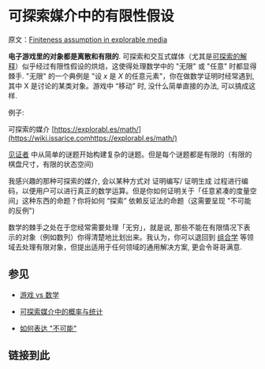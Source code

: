 # 可探索媒介中的有限性假设

原文：[Finiteness assumption in explorable media](https://wiki.issarice.com/wiki/Finiteness_assumption_in_explorable_media)

**电子游戏里的对象都是离散和有限的**. 可探索和交互式媒体（尤其是[可探索的解释](https://wiki.issarice.com/wiki/Explorable_explanation)）似乎经过有限性假设的烘焙，这使得处理数学中的 "无限" 或 "任意" 时都显得棘手. "无限" 的一个典例是 "设 $x$ 是 $X$ 的任意元素"，你在做数学证明时经常遇到, 其中 X 是讨论的某类对象。游戏中 “移动” 时, 没什么简单直接的办法, 可以搞成这样.

例子:

可探索的媒介  [https://explorabl.es/math/](https://wiki.issarice.comhttps://explorabl.es/math/)

[见证者](https://www.youtube.com/playlist?list=PL5dr1EHvfwpNYbS_yqCZg30lEnpiEF6O2) 中从简单的谜题开始构建复杂的谜题。但是每个谜题都是有限的（有限的棋盘尺寸，有限的状态空间)

我感兴趣的那种可探索的媒介, 会以某种方式对 证明编写/ 证明生成 过程进行编码，以便用户可以进行真正的数学运算。但是你如何证明关于「任意紧凑的度量空间」这种东西的命题？你将如何 “探索” 依赖反证法的命题（这需要呈现 "不可能的反例")

数学的棘手之处在于您经常需要处理「无穷」，就是说, 那些不能在有限情况下表示的对象（例如数列）你得清楚地比划出来。我认为，你可以退回到 [组合学](https://wiki.issarice.com/wiki/Probability_and_statistics_as_fields_with_an_exploratory_medium) 等领域去处理有限对象，但提出适用于任何领域的通用解决方案, 更会令哥哥满意. 

## 参见

* [游戏 vs 数学](https://wiki.issarice.com/wiki/Video_games_comparison_to_math)

* [可探索媒介中的概率与统计](https://wiki.issarice.com/wiki/Probability_and_statistics_as_fields_with_an_exploratory_medium)

* [如何表达 "不可能"](https://wiki.issarice.com/wiki/Representing_impossibilities)

## 链接到此